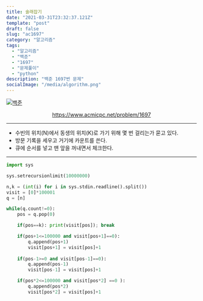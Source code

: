 ```yaml
---
title: 술래잡기
date: "2021-03-31T23:32:37.121Z"
template: "post"
draft: false
slug: "ac1697"
category: "알고리즘"
tags:
  - "알고리즘"
  - "백준"
  - "1697"
  - "문제풀이"
  - "python"
description: "백준 1697번 문제"
socialImage: "/media/algorithm.png"
---
```


[![백준](https://d2gd6pc034wcta.cloudfront.net/images/logo@2x.png)](https://www.acmicpc.net/problem/1697)
<div style="text-align:center"><a href="https://www.acmicpc.net/problem/1697">https://www.acmicpc.net/problem/1697</a></div>

---

- 수빈의 위치(N)에서 동생의 위치(K)로 가기 위해 몇 번 걸리는가 묻고 있다.
- 방문 기록을 세우고 거기에 카운트를 쓴다.
- 큐에 순서를 넣고 맨 앞을 꺼내면서 체크한다.

---



```python
import sys

sys.setrecursionlimit(10000000)

n,k = (int(i) for i in sys.stdin.readline().split())
visit = [0]*100001
q = [n]

while(q.count!=0):
    pos = q.pop(0)

    if(pos==k): print(visit[pos]); break

    if(pos+1<=100000 and visit[pos+1]==0):
        q.append(pos+1)
        visit[pos+1] = visit[pos]+1
    
    if(pos-1>=0 and visit[pos-1]==0):
        q.append(pos-1)
        visit[pos-1] = visit[pos]+1

    if(pos*2<=100000 and visit[pos*2] ==0 ):
        q.append(pos*2)
        visit[pos*2] = visit[pos]+1

```
